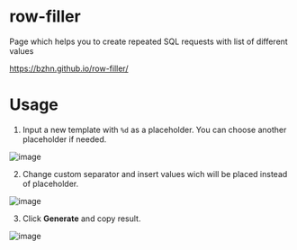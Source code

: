 # row-filler
Page which helps you to create repeated SQL requests with list of different values

https://bzhn.github.io/row-filler/

# Usage

1. Input a new template with `%d` as a placeholder. You can choose another placeholder if needed.

![image](https://user-images.githubusercontent.com/89320434/205217381-6cdd139a-fd04-4c19-ad62-d2f34d5b297f.png)

2. Change custom separator and insert values wich will be placed instead of placeholder.

![image](https://user-images.githubusercontent.com/89320434/205217488-f5c86044-04b3-4e7f-82a8-503348eafa42.png)

3. Click **Generate** and copy result.

![image](https://user-images.githubusercontent.com/89320434/205217541-50fe8283-0045-4b06-a18a-c67fa048be83.png)
